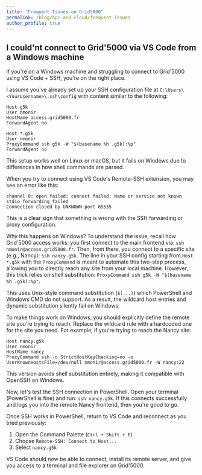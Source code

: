 ```yaml
---
title: "Frequent Issues on Grid5000"
permalink: /blog/hpc-and-cloud/frequent-issues
author_profile: true
---
```


## I could'nt connect to Grid'5000 via VS Code from a Windows machine

If you're on a Windows machine and struggling to connect to Grid'5000 using VS Code + SSH, you're on the right place.

I assume you've already set up your SSH configuration file at ```C:\Users\<YourUsername>\.ssh\config``` with content similar to the following: 

```
Host g5k
User nmonir
HostName access.grid5000.fr
ForwardAgent no

Host *.g5k
User nmonir
ProxyCommand ssh g5k -W "$(basename %h .g5k):%p"
ForwardAgent no
```

This setup works well on Linux or macOS, but it fails on Windows due to differences in how shell commands are parsed.

When you try to connect using VS Code's Remote-SSH extension, you may see an error like this:

```
channel 0: open failed: connect failed: Name or service not known
stdio forwarding failed
Connection closed by UNKNOWN port 65535
``` 

This is a clear sign that something is wrong with the SSH forwarding or proxy configuration.

Why this happens on Windows? To understand the issue, recall how Grid'5000 access works: you first connect to the main frontend via: ```ssh nmonir@access.grid5000.fr```. Then, from there, you connect to a specific site (e.g., Nancy): ```ssh nancy.g5k```. The line in your SSH config starting from ```Host *.g5k``` with the ```ProxyCommand``` is meant to automate this two-step process, allowing you to directly reach any site from your local machine. However, this trick relies on shell substitution: ```ProxyCommand ssh g5k -W "$(basename %h .g5k):%p"```. 

This uses Unix-style command substitution (```$(...)```) which PowerShell and Windows CMD do not support. As a result, the wildcard host entries and dynamic substitution silently fail on Windows.

To make things work on Windows, you should explicitly define the remote site you're trying to reach. Replace the wildcard rule with a hardcoded one for the site you need. For example, if you're trying to reach the Nancy site:

```
Host nancy.g5k
User nmonir
HostName nancy
ProxyCommand ssh -o StrictHostKeyChecking=no -o UserKnownHostsFile=/dev/null nmonir@access.grid5000.fr -W nancy:22
```

This version avoids shell substitution entirely, making it compatible with OpenSSH on Windows.

Now, let's test the SSH connection in PowerShell. Open your terminal (PowerShell is fine) and run: ```ssh nancy.g5k```. If this connects successfully and logs you into the remote Nancy frontend, then you're good to go. 

Once SSH works in PowerShell, return to VS Code and reconnect as you tried previously: 

1. Open the Command Palette (```Ctrl + Shift + P```)
2. Choose ```Remote-SSH: Connect to Host...```
3. Select ```nancy.g5k```

VS Code should now be able to connect, install its remote server, and give you access to a terminal and file explorer on Grid'5000.